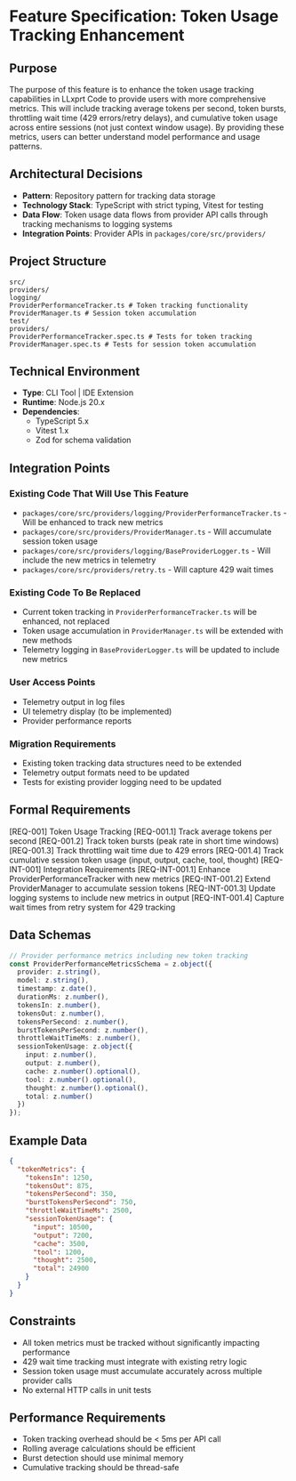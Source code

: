 # Feature Specification: Token Usage Tracking Enhancement

## Purpose

The purpose of this feature is to enhance the token usage tracking capabilities in LLxprt Code to provide users with more comprehensive metrics. This will include tracking average tokens per second, token bursts, throttling wait time (429 errors/retry delays), and cumulative token usage across entire sessions (not just context window usage). By providing these metrics, users can better understand model performance and usage patterns.

## Architectural Decisions

- **Pattern**: Repository pattern for tracking data storage
- **Technology Stack**: TypeScript with strict typing, Vitest for testing
- **Data Flow**: Token usage data flows from provider API calls through tracking mechanisms to logging systems
- **Integration Points**: Provider APIs in `packages/core/src/providers/`

## Project Structure

```
src/
providers/
logging/
ProviderPerformanceTracker.ts # Token tracking functionality
ProviderManager.ts # Session token accumulation
test/
providers/
ProviderPerformanceTracker.spec.ts # Tests for token tracking
ProviderManager.spec.ts # Tests for session token accumulation
```

## Technical Environment
- **Type**: CLI Tool | IDE Extension
- **Runtime**: Node.js 20.x
- **Dependencies**: 
  - TypeScript 5.x
  - Vitest 1.x
  - Zod for schema validation

## Integration Points

### Existing Code That Will Use This Feature
- `packages/core/src/providers/logging/ProviderPerformanceTracker.ts` - Will be enhanced to track new metrics
- `packages/core/src/providers/ProviderManager.ts` - Will accumulate session token usage
- `packages/core/src/providers/logging/BaseProviderLogger.ts` - Will include the new metrics in telemetry
- `packages/core/src/providers/retry.ts` - Will capture 429 wait times

### Existing Code To Be Replaced
- Current token tracking in `ProviderPerformanceTracker.ts` will be enhanced, not replaced
- Token usage accumulation in `ProviderManager.ts` will be extended with new methods
- Telemetry logging in `BaseProviderLogger.ts` will be updated to include new metrics

### User Access Points
- Telemetry output in log files
- UI telemetry display (to be implemented)
- Provider performance reports

### Migration Requirements
- Existing token tracking data structures need to be extended
- Telemetry output formats need to be updated
- Tests for existing provider logging need to be updated

## Formal Requirements
[REQ-001] Token Usage Tracking
  [REQ-001.1] Track average tokens per second
  [REQ-001.2] Track token bursts (peak rate in short time windows)
  [REQ-001.3] Track throttling wait time due to 429 errors
  [REQ-001.4] Track cumulative session token usage (input, output, cache, tool, thought)
[REQ-INT-001] Integration Requirements
  [REQ-INT-001.1] Enhance ProviderPerformanceTracker with new metrics
  [REQ-INT-001.2] Extend ProviderManager to accumulate session tokens
  [REQ-INT-001.3] Update logging systems to include new metrics in output
  [REQ-INT-001.4] Capture wait times from retry system for 429 tracking

## Data Schemas

```typescript
// Provider performance metrics including new token tracking
const ProviderPerformanceMetricsSchema = z.object({
  provider: z.string(),
  model: z.string(),
  timestamp: z.date(),
  durationMs: z.number(),
  tokensIn: z.number(),
  tokensOut: z.number(),
  tokensPerSecond: z.number(),
  burstTokensPerSecond: z.number(),
  throttleWaitTimeMs: z.number(),
  sessionTokenUsage: z.object({
    input: z.number(),
    output: z.number(),
    cache: z.number().optional(),
    tool: z.number().optional(),
    thought: z.number().optional(),
    total: z.number()
  })
});
```

## Example Data

```json
{
  "tokenMetrics": {
    "tokensIn": 1250,
    "tokensOut": 875,
    "tokensPerSecond": 350,
    "burstTokensPerSecond": 750,
    "throttleWaitTimeMs": 2500,
    "sessionTokenUsage": {
      "input": 10500,
      "output": 7200,
      "cache": 3500,
      "tool": 1200,
      "thought": 2500,
      "total": 24900
    }
  }
}
```

## Constraints

- All token metrics must be tracked without significantly impacting performance
- 429 wait time tracking must integrate with existing retry logic
- Session token usage must accumulate accurately across multiple provider calls
- No external HTTP calls in unit tests

## Performance Requirements

- Token tracking overhead should be < 5ms per API call
- Rolling average calculations should be efficient
- Burst detection should use minimal memory
- Cumulative tracking should be thread-safe